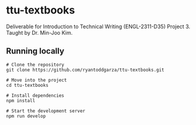 # ttu-textbooks

Deliverable for Introduction to Technical Writing (ENGL-2311-D35) Project 3. Taught by Dr. Min-Joo Kim.

## Running locally

```shell
# Clone the repository
git clone https://github.com/ryantoddgarza/ttu-textbooks.git

# Move into the project
cd ttu-textbooks

# Install dependencies
npm install

# Start the development server
npm run develop
```
